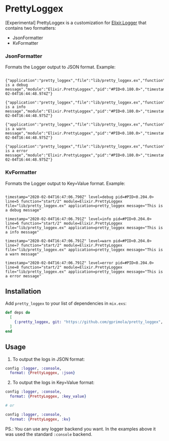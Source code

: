 # PrettyLoggex

[Experimental]
PrettyLoggex is a customization for [Elixir.Logger](https://hexdocs.pm/logger/Logger.html) that contains two formatters:

- JsonFormatter
- KvFormatter

### JsonFormatter

Formats the Logger output to JSON format.
Example:

```

{"application":"pretty_loggex","file":"lib/pretty_loggex.ex","function":"start/2","level":"debug","line":5,"message":"This is a debug message","module":"Elixir.PrettyLoggex","pid":"#PID<0.180.0>","timestamp":"2020-02-04T16:44:48.974Z"}

{"application":"pretty_loggex","file":"lib/pretty_loggex.ex","function":"start/2","level":"info","line":6,"message":"This is a info message","module":"Elixir.PrettyLoggex","pid":"#PID<0.180.0>","timestamp":"2020-02-04T16:44:48.975Z"}

{"application":"pretty_loggex","file":"lib/pretty_loggex.ex","function":"start/2","level":"warn","line":7,"message":"This is a warn message","module":"Elixir.PrettyLoggex","pid":"#PID<0.180.0>","timestamp":"2020-02-04T16:44:48.975Z"}

{"application":"pretty_loggex","file":"lib/pretty_loggex.ex","function":"start/2","level":"error","line":8,"message":"This is a error message","module":"Elixir.PrettyLoggex","pid":"#PID<0.180.0>","timestamp":"2020-02-04T16:44:48.975Z"}
```

### KvFormatter

Formats the Logger output to Key=Value format.
Example:

```

timestamp="2020-02-04T16:47:06.790Z" level=debug pid=#PID<0.204.0> line=5 function="start/2" module=Elixir.PrettyLoggex file="lib/pretty_loggex.ex" application=pretty_loggex message="This is a debug message"

timestamp="2020-02-04T16:47:06.791Z" level=info pid=#PID<0.204.0> line=6 function="start/2" module=Elixir.PrettyLoggex file="lib/pretty_loggex.ex" application=pretty_loggex message="This is a info message"

timestamp="2020-02-04T16:47:06.791Z" level=warn pid=#PID<0.204.0> line=7 function="start/2" module=Elixir.PrettyLoggex file="lib/pretty_loggex.ex" application=pretty_loggex message="This is a warn message"

timestamp="2020-02-04T16:47:06.791Z" level=error pid=#PID<0.204.0> line=8 function="start/2" module=Elixir.PrettyLoggex file="lib/pretty_loggex.ex" application=pretty_loggex message="This is a error message"
```

## Installation

Add `pretty_loggex` to your list of dependencies in `mix.exs`:

```elixir
def deps do
  [
    {:pretty_loggex, git: "https://github.com/gprimola/pretty_loggex", tag: "1.0.1"}
  ]
end
```

## Usage

1.  To output the logs in JSON format:

```elixir
config :logger, :console,
  format: {PrettyLoggex, :json}
```

2.  To output the logs in Key=Value format:

```elixir
config :logger, :console,
  format: {PrettyLoggex, :key_value}

# or

config :logger, :console,
  format: {PrettyLoggex, :kv}
```

PS.: You can use any logger backend you want.
In the examples above it was used the standard `:console` backend.
